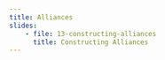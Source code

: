 ```yaml
---
title: Alliances
slides:
    - file: 13-constructing-alliances
      title: Constructing Alliances
---
```

